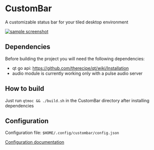 # CustomBar

A customizable status bar for your tiled desktop environment

[![sample screenshot](https://i.imgur.com/5o7T9s0.png)](https://i.imgur.com/5o7T9s0.png)

## Dependencies

Before building the project you will need the following dependencies:
- qt go api: https://github.com/therecipe/qt/wiki/Installation
- audio module is currently working only with a pulse audio server

## How to build

Just run `qtmoc && ./build.sh` in the CustomBar directory after installing dependencies

## Configuration

Configuration file: `$HOME/.config/custombar/config.json`

[Configuration documentation](https://github.com/jakejarrett/CustomBar/wiki/Configuration)
